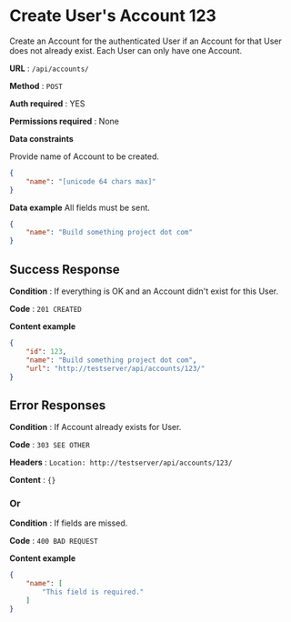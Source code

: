 # Create User's Account 123

Create an Account for the authenticated User if an Account for that User does
not already exist. Each User can only have one Account.

**URL** : `/api/accounts/`

**Method** : `POST`

**Auth required** : YES

**Permissions required** : None

**Data constraints**

Provide name of Account to be created.

```json
{
    "name": "[unicode 64 chars max]"
}
```

**Data example** All fields must be sent.

```json
{
    "name": "Build something project dot com"
}
```

## Success Response

**Condition** : If everything is OK and an Account didn't exist for this User.

**Code** : `201 CREATED`

**Content example**

```json
{
    "id": 123,
    "name": "Build something project dot com",
    "url": "http://testserver/api/accounts/123/"
}
```

## Error Responses

**Condition** : If Account already exists for User.

**Code** : `303 SEE OTHER`

**Headers** : `Location: http://testserver/api/accounts/123/`

**Content** : `{}`

### Or

**Condition** : If fields are missed.

**Code** : `400 BAD REQUEST`

**Content example**

```json
{
    "name": [
        "This field is required."
    ]
}
```
<!--stackedit_data:
eyJoaXN0b3J5IjpbLTE4OTc2MDIwMzNdfQ==
-->